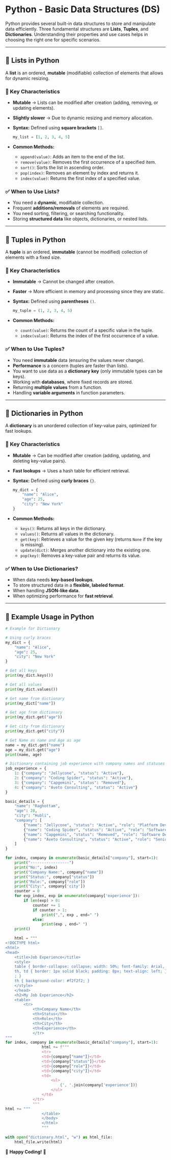# Python - Basic Data Structures (DS)

Python provides several built-in data structures to store and manipulate data efficiently. Three fundamental structures are **Lists**, **Tuples**, and **Dictionaries**. Understanding their properties and use cases helps in choosing the right one for specific scenarios.

---

## 📌 Lists in Python
A **list** is an ordered, **mutable** (modifiable) collection of elements that allows for dynamic resizing.

### 🔹 Key Characteristics
- **Mutable** → Lists can be modified after creation (adding, removing, or updating elements).
- **Slightly slower** → Due to dynamic resizing and memory allocation.
- **Syntax:** Defined using **square brackets** `[]`.
  
  ```python
  my_list = [1, 2, 3, 4, 5]
  ```
- **Common Methods:**
  - `append(value)`: Adds an item to the end of the list.
  - `remove(value)`: Removes the first occurrence of a specified item.
  - `sort()`: Sorts the list in ascending order.
  - `pop(index)`: Removes an element by index and returns it.
  - `index(value)`: Returns the first index of a specified value.

### ✅ When to Use Lists?
- You need a **dynamic**, modifiable collection.
- Frequent **additions/removals** of elements are required.
- You need sorting, filtering, or searching functionality.
- Storing **structured data** like objects, dictionaries, or nested lists.

---

## 📌 Tuples in Python
A **tuple** is an ordered, **immutable** (cannot be modified) collection of elements with a fixed size.

### 🔹 Key Characteristics
- **Immutable** → Cannot be changed after creation.
- **Faster** → More efficient in memory and processing since they are static.
- **Syntax:** Defined using **parentheses** `()`.
  
  ```python
  my_tuple = (1, 2, 3, 4, 5)
  ```
- **Common Methods:**
  - `count(value)`: Returns the count of a specific value in the tuple.
  - `index(value)`: Returns the index of the first occurrence of a value.

### ✅ When to Use Tuples?
- You need **immutable** data (ensuring the values never change).
- **Performance** is a concern (tuples are faster than lists).
- You want to use data as a **dictionary key** (only immutable types can be keys).
- Working with **databases**, where fixed records are stored.
- Returning **multiple values** from a function.
- Handling **variable arguments** in function parameters.

---

## 📌 Dictionaries in Python
A **dictionary** is an unordered collection of key-value pairs, optimized for fast lookups.

### 🔹 Key Characteristics
- **Mutable** → Can be modified after creation (adding, updating, and deleting key-value pairs).
- **Fast lookups** → Uses a hash table for efficient retrieval.
- **Syntax:** Defined using **curly braces** `{}`.
  
  ```python
  my_dict = {
      "name": "Alice",
      "age": 25,
      "city": "New York"
  }
  ```
- **Common Methods:**
  - `keys()`: Returns all keys in the dictionary.
  - `values()`: Returns all values in the dictionary.
  - `get(key)`: Retrieves a value for the given key (returns `None` if the key is missing).
  - `update(dict)`: Merges another dictionary into the existing one.
  - `pop(key)`: Removes a key-value pair and returns its value.

### ✅ When to Use Dictionaries?
- When data needs **key-based lookups**.
- To store structured data in a **flexible, labeled format**.
- When handling **JSON-like data**.
- When optimizing performance for **fast retrieval**.

---

## 📌 Example Usage in Python

```python
# Example for Dictionary

# Using curly braces
my_dict = {
    "name": "Alice",
    "age": 25,
    "city": "New York"
}

# Get all keys
print(my_dict.keys())

# Get all values
print(my_dict.values())

# Get name from dictionary
print(my_dict["name"])

# Get age from dictionary
print(my_dict.get("age"))

# Get city from dictionary
print(my_dict.get("city"))

# Get Name as name and Age as age
name = my_dict.get("name")
age = my_dict.get("age")
print(name, age)

# Dictionary containing job experience with company names and statuses
job_experience = {
    1: {"company": "Jellycone", "status": "Active"},
    2: {"company": "Coding Spider", "status": "Active"},
    3: {"company": "Capgemini", "status": "Removed"},
    4: {"company": "Aveto Consulting", "status": "Active"}
}

basic_details = {
    "name": "Raghottam",
    "age": 28,
    "city": "Hubli",
    "company": [
        {"name": "Jellycone", "status": "Active", "role": "Platform Developer", "city": "Hubli", "experience": ['Intern', 'Platform Developer']},
        {"name": "Coding Spider", "status": "Active", "role": "Software Developer", "city": "Hubli", "experience": ['Software Engineer']},
        {"name": "Capgemini", "status": "Removed", "role": "Software Developer", "city": "Not Specified", "experience": ['']},
        {"name": "Aveto Consulting", "status": "Active", "role": "Senior Software Developer", "city": "Bangalore - Remote", "experience": ['Associate', 'Software Engineer', 'Senior Software Developer']}
    ]
}

for index, company in enumerate(basic_details["company"], start=1):
    print("-----------------") 
    print("No:", index)
    print("Company Name:", company["name"])
    print("Status:", company["status"])
    print("Role:", company["role"]) 
    print("City:", company['city'])
    counter = 0
    for exp_index, exp in enumerate(company['experience']):
        if len(exp) > 0:
            counter += 1
            if counter > 1:
                print(",", exp , end=" ")
            else:
                print(exp , end=" ")
    print()

    html = """
<!DOCTYPE html>
<html>
<head>
    <title>Job Experience</title>
    <style>
    table { border-collapse: collapse; width: 50%; font-family: Arial, sans-serif; }
    th, td { border: 1px solid black; padding: 8px; text-align: left; }
    ; }
    th { background-color: #f2f2f2; }
    </style>
    </head>
    <h2>My Job Experience</h2>
    <table>
        <tr>
            <th>Company Name</th>
            <th>Status</th>
            <th>Role</th>
            <th>City</th>
            <th>Experience</th>
            </tr>
"""
for index, company in enumerate(basic_details["company"], start=1):
                html += f"""
                <tr>
                <td>{company["name"]}</td>
                <td>{company["status"]}</td>
                <td>{company["role"]}</td>
                <td>{company["city"]}</td>
                <td>
                    <ul>
                        {', '.join(company['experience'])}
                    </ul>
                </td>
            </tr>
            """
html += """
                </table>
                </body>
                </html>
                """
            
with open("dictionary.html", "w") as html_file:
    html_file.write(html)
```

🚀 **Happy Coding!** 🎯
